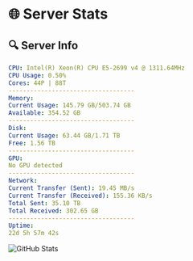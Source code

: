 # 🌐 Server Stats
## 🔍 Server Info
```yaml
CPU: Intel(R) Xeon(R) CPU E5-2699 v4 @ 1311.64MHz
CPU Usage: 0.50%
Cores: 44P | 88T
-----------------------------------
Memory:
Current Usage: 145.79 GB/503.74 GB
Available: 354.52 GB
-----------------------------------
Disk:
Current Usage: 63.44 GB/1.71 TB
Free: 1.56 TB
-----------------------------------
GPU:
No GPU detected
-----------------------------------
Network:
Current Transfer (Sent): 19.45 MB/s
Current Transfer (Received): 155.36 KB/s
Total Sent: 35.10 TB
Total Received: 302.65 GB
-----------------------------------
Uptime:
22d 5h 57m 42s
```
![GitHub Stats](https://img.shields.io/badge/Updated-2025-03-30_03:20:31-blue)